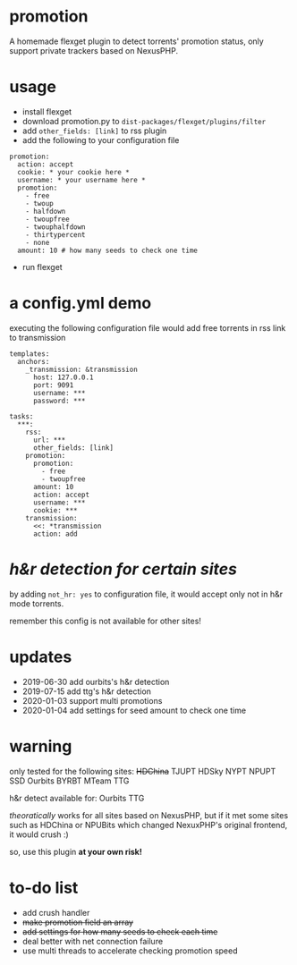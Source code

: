 # promotion
A homemade flexget plugin to detect torrents' promotion status, only support private trackers based on NexusPHP.

# usage
- install flexget
- download promotion.py to `dist-packages/flexget/plugins/filter`
- add `other_fields: [link]` to rss plugin
- add the following to your configuration file
```
promotion: 
  action: accept
  cookie: * your cookie here *
  username: * your username here *
  promotion: 
    - free
    - twoup
    - halfdown
    - twoupfree
    - twouphalfdown
    - thirtypercent
    - none
  amount: 10 # how many seeds to check one time

```
- run flexget

# a config.yml demo 
executing the following configuration file would add free torrents in rss link to transmission
```
templates:
  anchors:
    _transmission: &transmission
      host: 127.0.0.1
      port: 9091
      username: ***
      password: ***

tasks:
  ***: 
    rss: 
      url: ***
      other_fields: [link]
    promotion: 
      promotion: 
        - free
        - twoupfree
      amount: 10
      action: accept
      username: ***
      cookie: ***
    transmission:
      <<: *transmission
      action: add 
```
# *h&r detection for certain sites*
by adding `not_hr: yes` to configuration file, it would accept only not in h&r mode torrents.

remember this config is not available for other sites!

# updates
- 2019-06-30 add ourbits's h&r detection 
- 2019-07-15 add ttg's h&r detection
- 2020-01-03 support multi promotions 
- 2020-01-04 add settings for seed amount to check one time

# warning
only tested for the following sites: <del>HDChina</del> TJUPT HDSky NYPT NPUPT SSD Ourbits BYRBT MTeam TTG

h&r detect available for: Ourbits TTG

*theoratically* works for all sites based on NexusPHP, but if it met some sites such as HDChina or NPUBits which changed NexuxPHP's original frontend, it would crush :)

so, use this plugin **at your own risk!** 

# to-do list
- add crush handler
- ~~make promotion field an array~~
- ~~add settings for how many seeds to check each time~~
- deal better with net connection failure
- use multi threads to accelerate checking promotion speed
